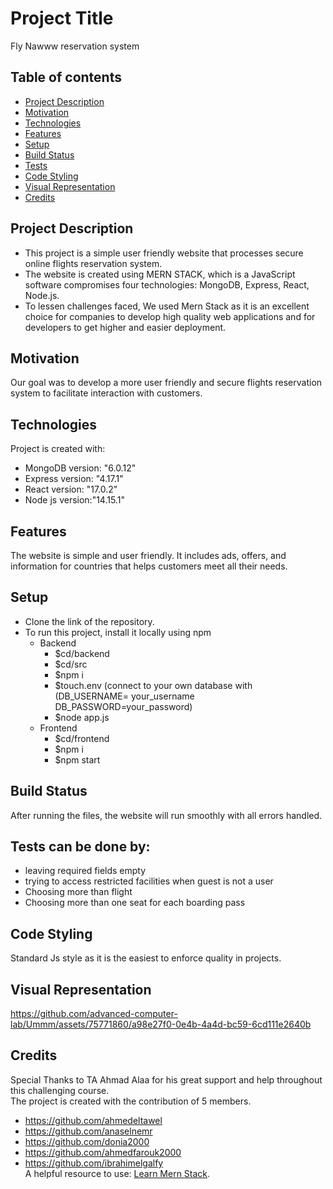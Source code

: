 # Project Title
Fly Nawww reservation system
## Table of contents
* [Project Description](#description)
* [Motivation](#motivation)
* [Technologies](#technologies)
* [Features](#features)
* [Setup](#setup)
* [Build Status](#status)
* [Tests](#tests)
* [Code Styling](#styling)
* [Visual Representation](#representation)
* [Credits](#credits)

## Project Description
* This project is a simple user friendly website that processes secure online flights reservation system.  
* The website is created using MERN STACK, which is a JavaScript software compromises four technologies: MongoDB, Express, React, Node.js.
* To lessen challenges faced, We used Mern Stack as it is an excellent choice for companies to develop high quality web applications and for developers to get higher and easier deployment.

## Motivation
Our goal was to develop a more user friendly and secure flights reservation system to facilitate interaction with customers. 


## Technologies
Project is created with:
* MongoDB version: "6.0.12"
* Express version: "4.17.1"
* React version: "17.0.2"
* Node js version:"14.15.1"

## Features
The website is simple and user friendly. It includes ads, offers, and information for countries that helps customers meet all their needs.      

## Setup
- Clone the link of the repository.
- To run this project, install it locally using npm
  - Backend    
    - $cd/backend
    - $cd/src
	- $npm i
    - $touch.env (connect to your own database with (DB_USERNAME= your_username DB_PASSWORD=your_password) 
    - $node app.js
  - Frontend
       - $cd/frontend
       - $npm i
       - $npm start

## Build Status
After running the files, the website will run smoothly with all errors handled. 

## Tests can be done by:
* leaving required fields empty
* trying to access restricted facilities when guest is not a user
* Choosing more than flight
* Choosing more than one seat for each boarding pass      

## Code Styling
Standard Js style as it is the easiest to enforce quality in projects.

## Visual Representation
https://github.com/advanced-computer-lab/Ummm/assets/75771860/a98e27f0-0e4b-4a4d-bc59-6cd111e2640b







## Credits
Special Thanks to TA Ahmad Alaa for his great support and help throughout this challenging course.  
The project is created with the contribution of 5 members.
* <https://github.com/ahmedeltawel>
* <https://github.com/anaselnemr>
* <https://github.com/donia2000>
* <https://github.com/ahmedfarouk2000>
* <https://github.com/ibrahimelgalfy>  
A helpful resource to use:
[Learn Mern Stack](https://blog.logrocket.com/mern-stack-tutorial/).
  
